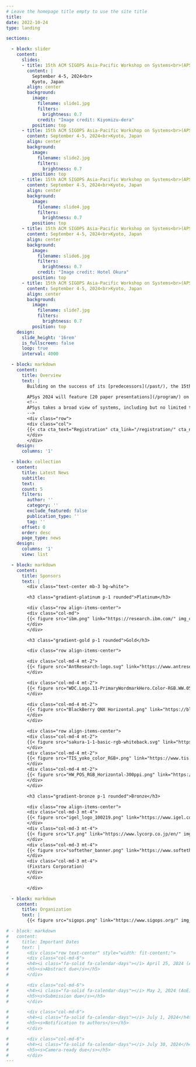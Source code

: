 ```yaml
---
# Leave the homepage title empty to use the site title
title:
date: 2022-10-24
type: landing

sections:

  - block: slider
    content:
      slides:
      - title: 15th ACM SIGOPS Asia-Pacific Workshop on Systems<br>(APSys 2024)
        content: |
          September 4-5, 2024<br>
          Kyoto, Japan
        align: center
        background:
          image:
            filename: slide1.jpg
            filters:
              brightness: 0.7
            credit: "Image credit: Kiyomizu-dera"
          position: top
      - title: 15th ACM SIGOPS Asia-Pacific Workshop on Systems<br>(APSys 2024)
        content: September 4-5, 2024<br>Kyoto, Japan
        align: center
        background:
          image:
            filename: slide2.jpg
            filters:
              brightness: 0.7
          position: top
      - title: 15th ACM SIGOPS Asia-Pacific Workshop on Systems<br>(APSys 2024)
        content: September 4-5, 2024<br>Kyoto, Japan
        align: center
        background:
          image:
            filename: slide4.jpg
            filters:
              brightness: 0.7
          position: top
      - title: 15th ACM SIGOPS Asia-Pacific Workshop on Systems<br>(APSys 2024)
        content: September 4-5, 2024<br>Kyoto, Japan
        align: center
        background:
          image:
            filename: slide6.jpg
            filters:
              brightness: 0.7
            credit: "Image credit: Hotel Okura"
          position: top
      - title: 15th ACM SIGOPS Asia-Pacific Workshop on Systems<br>(APSys 2024)
        content: September 4-5, 2024<br>Kyoto, Japan
        align: center
        background:
          image:
            filename: slide7.jpg
            filters:
              brightness: 0.7
          position: top
    design:
      slide_height: '16rem'
      is_fullscreen: false
      loop: true
      interval: 4000

  - block: markdown
    content:
      title: Overview
      text: |
        Building on the success of its [predecessors](/past/), the 15th ACM SIGOPS Asia-Pacific Workshop on Systems (APSys 2024) will continue to be a lively forum for systems researchers and practitioners across the world to meet, interact, and collaborate with their peers from the Asia/Pacific region. APSys 2024 will be held in Kyoto, Japan on September 4-5, 2024.

        APSys 2024 will feature [20 paper presentations](/program/) on memory, kernel, migration, networking, AI, edge & cloud, and concurrency, as well as [29 poster presentations](/posters/). In addition, [11 companies](#sponsors) generously sponsor APSys 2024!
        <!--
        APSys takes a broad view of systems, including but no limited to: operating systems, virtualization, file and storage systems, networked systems, mobile systems, embedded and IoT systems, cloud computing and data centers, edge computing, big data systems, distributed systems, green and sustainable computing, debugging/testing/verification, measurement/monitoring/modeling, reliability/scalability/fault tolerance, security and privacy, systems for machine learning, machine learning for systems, hardware and software interaction, experience with deployed systems, and blockchain and cryptocurrency systems.
        -->
        <div class="row">
        <div class="col">
        {{< cta cta_text="Registration" cta_link="/registration/" cta_new_tab="false" >}}
        </div>
        </div>
    design:
      columns: '1'

  - block: collection
    content:
      title: Latest News
      subtitle:
      text:
      count: 5
      filters:
        author: ''
        category: ''
        exclude_featured: false
        publication_type: ''
        tag: ''
      offset: 0
      order: desc
      page_type: news
    design:
      columns: '1'
      view: list

  - block: markdown
    content:
      title: Sponsors
      text: |
        <div class="text-center mb-3 bg-white">

        <h3 class="gradient-platinum p-1 rounded">Platinum</h3>

        <div class="row align-items-center">
        <div class="col-md">
        {{< figure src="ibm.png" link="https://research.ibm.com/" img_class="mx-auto d-block" max_width="300px" >}}
        </div>
        </div>

        <h3 class="gradient-gold p-1 rounded">Gold</h3>

        <div class="row align-items-center">

        <div class="col-md-4 mt-2">
        {{< figure src="AntResearch-logo.svg" link="https://www.antresearch.com/" img_class="mx-auto d-block" max_width="200px">}}
        </div>

        <div class="col-md-4 mt-2">
        {{< figure src="WDC.Logo.11-PrimaryWordmarkHero.Color-RGB.WW.052622.svg" link="https://www.westerndigital.com/" img_class="mx-auto d-block" max_width="250px" >}}
        </div>

        <div class="col-md-4 mt-2">
        {{< figure src="BlackBerry QNX Horizontal.png" link="https://blackberry.qnx.com/en" img_class="mx-auto d-block" max_width="250px" >}}
        </div>
        </div>

        <div class="row align-items-center">
        <div class="col-md-4 mt-2">
        {{< figure src="sakura-1-1-basic-rgb-whiteback.svg" link="https://www.sakura.ad.jp/corporate/en/" img_class="mx-auto d-block" max_width="250px" >}}
        </div>
        <div class="col-md-4 mt-2">
        {{< figure src="TIS_yoko_color_RGB+.png" link="https://www.tis.com/" img_class="mx-auto d-block" max_width="250px" >}}
        </div>
        <div class="col-md-4 mt-2">
        {{< figure src="HW_POS_RGB_Horizontal-300ppi.png" link="https://www.huawei.com/" img_class="mx-auto d-block" max_width="250px" >}}
        </div>
        </div>

        <h3 class="gradient-bronze p-1 rounded">Bronze</h3>

        <div class="row align-items-center">
        <div class="col-md-3 mt-4">
        {{< figure src="igel_logo_100219.png" link="https://www.igel.co.jp/en/" img_class="mx-auto d-block" max_width="60px">}}
        </div>
        <div class="col-md-3 mt-4">
        {{< figure src="LY.png" link="https://www.lycorp.co.jp/en/" img_class="mx-auto d-block" max_width="50px">}}
        </div>
        <div class="col-md-3 mt-4">
        {{< figure src="softether_banner.png" link="https://www.softether.org/" img_class="mx-auto d-block" max_width="130px">}}
        </div>
        <div class="col-md-3 mt-4">
        (Fixstars Corporation)
        </div>
        </div>

        </div>

  - block: markdown
    content:
      title: Organization
      text: |
        {{< figure src="sigops.png" link="https://www.sigops.org/" img_class="mx-auto d-block" width="200">}}

# - block: markdown
#   content:
#     title: Important Dates
#     text: |
#       <div class="row text-center" style="width: fit-content;">
#       <div class="col-md-6">
#       <h4><i class="fa-solid fa-calendar-days"></i> April 25, 2024 (AoE)</h4>
#       <h5><s>Abstract due</s></h5>
#       </div>

#       <div class="col-md-6">
#       <h4><i class="fa-solid fa-calendar-days"></i> May 2, 2024 (AoE)</h4>
#       <h5><s>Submission due</s></h5>
#       </div>

#       <div class="col-md-6">
#       <h4><i class="fa-solid fa-calendar-days"></i> July 1, 2024</h4>
#       <h5><s>Notification to authors</s></h5>
#       </div>

#       <div class="col-md-6">
#       <h4><i class="fa-solid fa-calendar-days"></i> July 30, 2024</h4>
#       <h5><s>Camera-ready due</s></h5>
#       </div>
---
```

